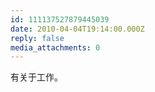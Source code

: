 ```yaml
---
id: 111137527879445039
date: 2010-04-04T19:14:00.000Z
reply: false
media_attachments: 0
---
```


有关于工作。 ​​​​


